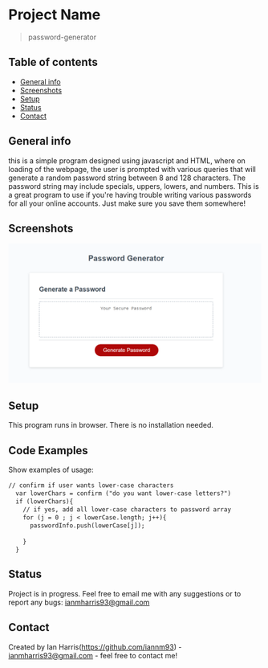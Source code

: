 








# Project Name
> password-generator

## Table of contents
* [General info](#general-info)
* [Screenshots](#screenshots)
* [Setup](#setup)
* [Status](#status)
* [Contact](#contact)

## General info
this is a simple program designed using javascript and HTML, where on loading of the webpage, the user is prompted with various queries that will generate a random password string between 8 and 128 characters. The password string may include specials, uppers, lowers, and numbers. This is a great program to use if you're having trouble writing various passwords for all your online accounts. Just make sure you save them somewhere!

## Screenshots
![program screenshot](password-generator.PNG)


## Setup
This program runs in browser. There is no installation needed.

## Code Examples
Show examples of usage:
```
// confirm if user wants lower-case characters
  var lowerChars = confirm ("do you want lower-case letters?")
  if (lowerChars){
    // if yes, add all lower-case characters to password array
    for (j = 0 ; j < lowerCase.length; j++){
      passwordInfo.push(lowerCase[j]);

    }
  }
  ```


## Status
Project is in progress. Feel free to email me with any suggestions or to report any bugs: ianmharris93@gmail.com



## Contact
Created by Ian Harris(https://github.com/iannm93) - ianmharris93@gmail.com - feel free to contact me!
